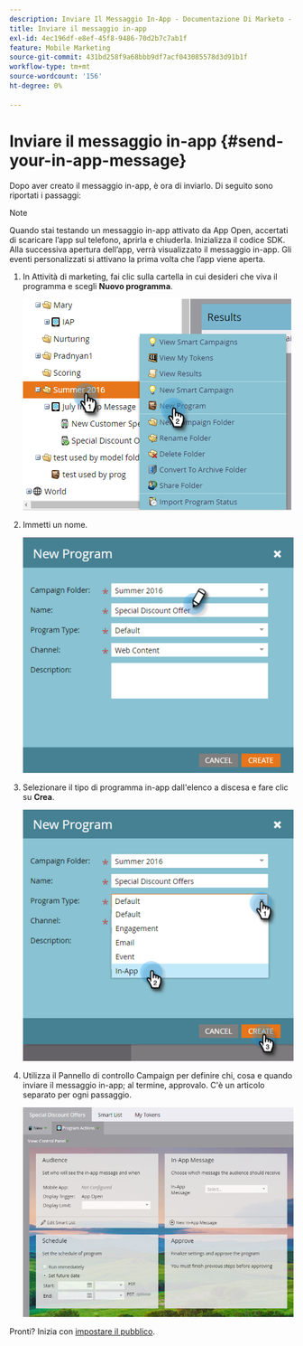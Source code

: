```yaml
---
description: Inviare Il Messaggio In-App - Documentazione Di Marketo - Documentazione Del Prodotto
title: Inviare il messaggio in-app
exl-id: 4ec196df-e8ef-45f8-9486-70d2b7c7ab1f
feature: Mobile Marketing
source-git-commit: 431bd258f9a68bbb9df7acf043085578d3d91b1f
workflow-type: tm+mt
source-wordcount: '156'
ht-degree: 0%

---
```


# Inviare il messaggio in-app {#send-your-in-app-message}

Dopo aver creato il messaggio in-app, è ora di inviarlo. Di seguito sono riportati i passaggi:

>[!NOTE]
>
>Quando stai testando un messaggio in-app attivato da App Open, accertati di scaricare l’app sul telefono, aprirla e chiuderla. Inizializza il codice SDK. Alla successiva apertura dell’app, verrà visualizzato il messaggio in-app. Gli eventi personalizzati si attivano la prima volta che l’app viene aperta.

1. In Attività di marketing, fai clic sulla cartella in cui desideri che viva il programma e scegli **Nuovo programma**.

   ![Immagine Uno](/help/marketo/product-docs/mobile-marketing/in-app-messages/sending-your-in-app-message/assets/send-your-in-app-message-1.png)

1. Immetti un nome.

   ![Immagine due](/help/marketo/product-docs/mobile-marketing/in-app-messages/sending-your-in-app-message/assets/send-your-in-app-message-2.png)

1. Selezionare il tipo di programma in-app dall&#39;elenco a discesa e fare clic su **Crea**.

   ![Immagine tre](/help/marketo/product-docs/mobile-marketing/in-app-messages/sending-your-in-app-message/assets/send-your-in-app-message-3.png)

1. Utilizza il Pannello di controllo Campaign per definire chi, cosa e quando inviare il messaggio in-app; al termine, approvalo. C&#39;è un articolo separato per ogni passaggio.

   ![Immagine quattro](/help/marketo/product-docs/mobile-marketing/in-app-messages/sending-your-in-app-message/assets/send-your-in-app-message-4.png)

Pronti? Inizia con [impostare il pubblico](/help/marketo/product-docs/mobile-marketing/in-app-messages/sending-your-in-app-message/set-your-in-app-message-audience.md).
